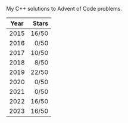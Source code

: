 My C++ solutions to Advent of Code problems.

| Year | Stars |
|------|------:|
| 2015 | 16/50 |
| 2016 |  0/50 |
| 2017 | 10/50 |
| 2018 |  8/50 |
| 2019 | 22/50 |
| 2020 |  0/50 |
| 2021 |  0/50 |
| 2022 | 16/50 |
| 2023 | 16/50 |

